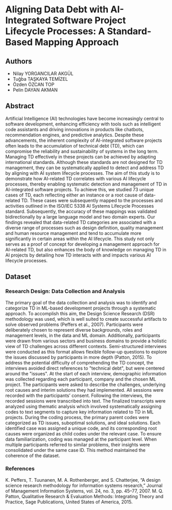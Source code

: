 # Aligning Data Debt with AI-Integrated Software Project Lifecycle Processes: A Standard-Based Mapping Approach

## Authors
- Nilay YORGANCILAR AKGÜL
- Tuğba TAŞKAYA TEMİZEL
- Özden ÖZCAN TOP
- Pelin DAYAN AKMAN

## Abstract
Artificial Intelligence (AI) technologies have become increasingly central to software development, enhancing efficiency with tools such as intelligent code assistants and driving innovations in products like chatbots, recommendation engines, and predictive analytics. Despite these advancements, the inherent complexity of AI-integrated software projects often leads to the accumulation of technical debt (TD), which can compromise the reliability and sustainability of systems in the long term. Managing TD effectively in these projects can be achieved by adapting international standards. Although these standards are not designed for TD management, they can be systematically applied to detect and address TD by aligning with AI system lifecycle processes. The aim of this study is to demonstrate how AI-related TD correlates with various AI lifecycle processes, thereby enabling systematic detection and management of TD in AI-integrated software projects. To achieve this, we studied 73 unique cases of TD, each reflecting either an instance or a root cause of data-related TD. These cases were subsequently mapped to the processes and activities outlined in the ISO/IEC 5338 AI Systems Lifecycle Processes standard. Subsequently, the accuracy of these mappings was validated bidirectionally by a large language model and two domain experts. Our findings revealed that data-related TD categories are associated with a diverse range of processes such as design definition, quality management and human resource management and tend to accumulate more significantly in certain areas within the AI lifecycle. This study not only serves as a proof of concept for developing a management approach for AI-related TD, but also enhances the body of knowledge on managing TD in AI projects by detailing how TD interacts with and impacts various AI lifecycle processes.

## Dataset
### Research Design: Data Collection and Analysis
The primary goal of the data collection and analysis was to identify and categorize TD in ML-based development projects through a systematic approach. To accomplish this aim, the Design Science Research (DSR) methodology was used, which is well suited to create successful artifacts to solve observed problems (Peffers et al., 2007). Participants were deliberately chosen to represent diverse backgrounds, roles and management levels, in the data and ML domain. Additionally, participants were drawn from various sectors and business domains to provide a holistic view of TD challenges across different contexts. 
Semi-structured interviews were conducted as this format allows flexible follow-up questions to explore the issues discussed by participants in more depth (Patton, 2015). To address the potential difficulty of comprehending the TD concept, the interviews avoided direct references to "technical debt", but were centered around the "issues". At the start of each interview, demographic information was collected regarding each participant, company and the chosen ML project. The participants were asked to describe the challenges, underlying root causes and interim solutions they had implemented. All sessions were recorded with the participants’ consent. Following the interviews, the recorded sessions were transcribed into text. The finalized transcripts were analyzed using thematic analysis which involved systematically assigning codes to text segments to capture key information related to TD in ML projects.  During the coding process, the primary parent codes were categorized as TD issues, suboptimal solutions, and ideal solutions. Each identified case was assigned a unique code, and its corresponding root causes were organized as child codes under the relevant case. To ensure data familiarization, coding was managed at the participant level. When multiple participants referred to similar problems, their insights were consolidated under the same case ID. This method maintained the coherence of the dataset.

### References
K. Peffers, T. Tuunanen, M. A. Rothenberger, and S. Chatterjee, “A design science research methodology for information systems research,” Journal of Management Information Systems, vol. 24, no. 3, pp. 45–77, 2007.
M. Q. Patton, Qualitative Research & Evaluation Methods: Integrating Theory and Practice, Sage Publications, United States of America, 2015.
